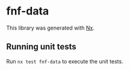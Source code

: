 # fnf-data

This library was generated with [Nx](https://nx.dev).

## Running unit tests

Run `nx test fnf-data` to execute the unit tests.
